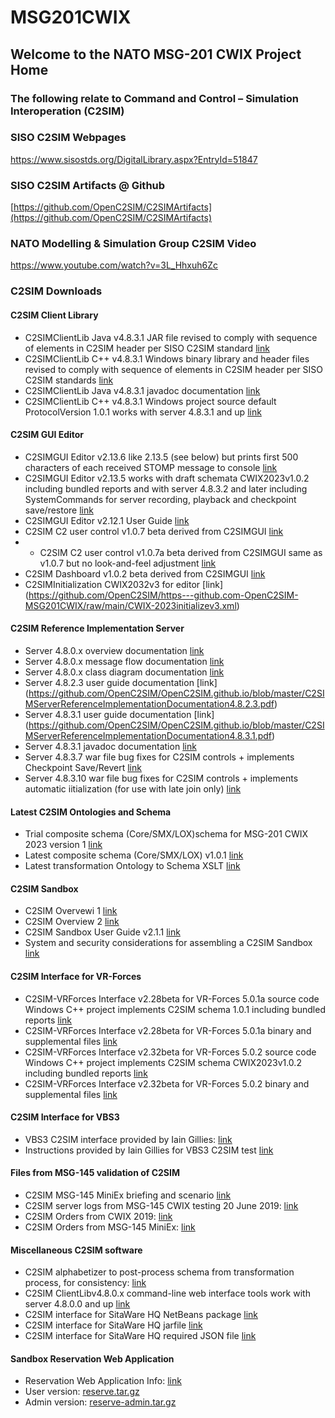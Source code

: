 # MSG201CWIX
 ## Welcome to the NATO MSG-201 CWIX Project Home

### The following relate to Command and Control – Simulation Interoperation (C2SIM)

### SISO C2SIM Webpages
https://www.sisostds.org/DigitalLibrary.aspx?EntryId=51847 

### SISO C2SIM Artifacts @ Github
[https://github.com/OpenC2SIM/C2SIMArtifacts](https://github.com/OpenC2SIM/C2SIMArtifacts)

### NATO Modelling & Simulation Group C2SIM Video
https://www.youtube.com/watch?v=3L_Hhxuh6Zc

### C2SIM Downloads
#### C2SIM Client Library 
- C2SIMClientLib Java v4.8.3.1 JAR file revised to comply with sequence of elements in C2SIM header per SISO C2SIM standard [link](https://github.com/OpenC2SIM/OpenC2SIM.github.io/blob/master/C2SIMClientLibv4.8.3.1.zip) 
- C2SIMClientLib C++ v4.8.3.1 Windows binary library and header files revised to comply with sequence of elements in C2SIM header per SISO C2SIM standards [link](https://github.com/OpenC2SIM/OpenC2SIM.github.io/blob/master/C%2B%2BC2SIMClientLibBinaryv4.8.3.1.zip) 
- C2SIMClientLib Java v4.8.3.1 javadoc documentation [link](https://github.com/OpenC2SIM/OpenC2SIM.github.io/blob/master/C2SIMClient_Libv4.8.3.1-javadoc.zip)
- C2SIMClientLib C++ v4.8.3.1 Windows project source default ProtocolVersion 1.0.1 works with server 4.8.3.1 and up [link](https://github.com/OpenC2SIM/OpenC2SIM.github.io/blob/master/C%2B%2BC2SIMClientLibv4.8.3.1.zip)

#### C2SIM GUI Editor
- C2SIMGUI Editor v2.13.6 like 2.13.5 (see below) but prints first 500 characters of each received STOMP message to console [link](https://github.com/OpenC2SIM/https---github.com-OpenC2SIM-MSG201CWIX/blob/master/C2SIMGUIv2.13.6.zip)
- C2SIMGUI Editor v2.13.5 works with draft schemata CWIX2023v1.0.2 including bundled reports and with server 4.8.3.2 and later including SystemCommands for server recording, playback and checkpoint save/restore [link](https://github.com/OpenC2SIM/https---github.com-OpenC2SIM-MSG201CWIX/blob/master/C2SIMGUIv2.13.5.zip)
- C2SIMGUI Editor v2.12.1 User Guide [link](https://github.com/OpenC2SIM/OpenC2SIM.github.io/blob/master/C2SIMGUI_User_Guide_v2.12.1.pdf)
- C2SIM C2 user control v1.0.7 beta derived from C2SIMGUI [link](https://github.com/OpenC2SIM/https---github.com-OpenC2SIM-MSG201CWIX/blob/master/C2SIMcontrolv1.0.7.zip)
- - C2SIM C2 user control v1.0.7a beta derived from C2SIMGUI same as v1.0.7 but no look-and-feel adjustment [link](https://github.com/OpenC2SIM/https---github.com-OpenC2SIM-MSG201CWIX/blob/master/C2SIMcontrolv1.0.7a.zip)
- C2SIM Dashboard v1.0.2 beta derived from C2SIMGUI [link](https://github.com/OpenC2SIM/https---github.com-OpenC2SIM-MSG201CWIX/blob/master/C2SIMdashboardv1.0.1.zip)
- C2SIMInitialization CWIX2032v3 for editor [link] (https://github.com/OpenC2SIM/https---github.com-OpenC2SIM-MSG201CWIX/raw/main/CWIX-2023initializev3.xml)

#### C2SIM Reference Implementation Server
- Server 4.8.0.x overview documentation [link](https://github.com/OpenC2SIM/OpenC2SIM.github.io/blob/master/MSCOE_Server-22May.pdf)
- Server 4.8.0.x message flow documentation [link](https://github.com/OpenC2SIM/OpenC2SIM.github.io/blob/master/C2SIM%20Server%20Message%20Flow_20200325.pdf)
- Server 4.8.0.x class diagram documentation [link](https://github.com/OpenC2SIM/OpenC2SIM.github.io/blob/master/C2SIM_Server_UML.pdf)
- Server 4.8.2.3 user guide documentation [link] (https://github.com/OpenC2SIM/OpenC2SIM.github.io/blob/master/C2SIMServerReferenceImplementationDocumentation4.8.2.3.pdf)
- Server 4.8.3.1 user guide documentation [link] (https://github.com/OpenC2SIM/OpenC2SIM.github.io/blob/master/C2SIMServerReferenceImplementationDocumentation4.8.3.1.pdf)
- Server 4.8.3.1 javadoc documentation [link](https://github.com/OpenC2SIM/OpenC2SIM.github.io/blob/master/C2SIMServerv4.8.3.1-apidocs.zip)
- Server 4.8.3.7 war file bug fixes for C2SIM controls + implements Checkpoint Save/Revert [link](https://github.com/OpenC2SIM/https---github.com-OpenC2SIM-MSG201CWIX/blob/master/C2SIMServer%23%234.8.3.7.war)
- Server 4.8.3.10 war file bug fixes for C2SIM controls + implements automatic iitialization (for use with late join only) [link](https://github.com/OpenC2SIM/https---github.com-OpenC2SIM-MSG201CWIX/blob/master/C2SIMServer%23%234.8.3.10.war)

#### Latest C2SIM Ontologies and Schema
- Trial composite schema (Core/SMX/LOX)schema for MSG-201 CWIX 2023 version 1 [link](https://github.com/OpenC2SIM/OpenC2SIM.github.io/blob/master/C2SIM_SMX_LOX_CWIX2023v2.xsd)
- Latest composite schema (Core/SMX/LOX) v1.0.1 [link](https://github.com/OpenC2SIM/OpenC2SIM.github.io/blob/master/C2SIM_SMX_LOX_V1.0.1.xsd)
- Latest transformation Ontology to Schema XSLT [link](https://github.com/OpenC2SIM/OpenC2SIM.github.io/blob/master/C2SIMOntologyToC2SIMSchemaV1.0.1.xslt)

#### C2SIM Sandbox
- C2SIM Overvewi 1 [link](https://github.com/OpenC2SIM/OpenC2SIM.github.io/blob/master/C2SIMoverview2%2Cpdf.pdf)
- C2SIM Overview 2 [link](https://github.com/OpenC2SIM/OpenC2SIM.github.io/blob/master/C2SIM-Overview1.pdf)
- C2SIM Sandbox User Guide v2.1.1 [link](https://github.com/OpenC2SIM/OpenC2SIM.github.io/blob/master/C2SIM%20SandBox%20User%20Guide%20v2.1.1.pdf)
- System and security considerations for assembling a C2SIM Sandbox [link](https://github.com/OpenC2SIM/OpenC2SIM.github.io/blob/master/AssemblingC2SIMSandbox.pdf)

#### C2SIM Interface for VR-Forces
- C2SIM-VRForces Interface v2.28beta for VR-Forces 5.0.1a source code Windows C++ project implements C2SIM schema 1.0.1 including bundled reports [link](https://github.com/OpenC2SIM/https---github.com-OpenC2SIM-MSG201CWIX/blob/master/c2simVRFinterfacev2.29.zip)
- C2SIM-VRForces Interface v2.28beta for VR-Forces 5.0.1a binary and supplemental files [link](https://github.com/OpenC2SIM/https---github.com-OpenC2SIM-MSG201CWIX/blob/master/Install-C2SIM-VRFv2.29.zip)
- C2SIM-VRForces Interface v2.32beta for VR-Forces 5.0.2 source code Windows C++ project implements C2SIM schema CWIX2023v1.0.2 including bundled reports [link](https://github.com/OpenC2SIM/https---github.com-OpenC2SIM-MSG201CWIX/raw/main/c2simVRFinterfacev2.32.zip)
- C2SIM-VRForces Interface v2.32beta for VR-Forces 5.0.2 binary and supplemental files [link](https://github.com/OpenC2SIM/https---github.com-OpenC2SIM-MSG201CWIX/raw/main/Install-C2SIM-VRFv2.32.zip)

#### C2SIM Interface for VBS3
- VBS3 C2SIM interface provided by Iain Gillies:
    [link](https://github.com/OpenC2SIM/OpenC2SIM.github.io/blob/master/VBS3_C2Sim.zip)
- Instructions provided by Iain Gillies for VBS3 C2SIM test
    [link](https://github.com/OpenC2SIM/OpenC2SIM.github.io/blob/master/c2sim-test.Intro.zip)

#### Files from MSG-145 validation of C2SIM
- C2SIM MSG-145 MiniEx briefing and scenario [link](https://github.com/OpenC2SIM/OpenC2SIM.github.io/blob/master/C2SIM_CAX_Forum_2019.pdf)
- C2SIM server logs from MSG-145 CWIX testing 20 June 2019:
    [link](https://github.com/OpenC2SIM/OpenC2SIM.github.io/blob/master/MSG-145_CWIX2019_serverlogs.zip)
- C2SIM Orders from CWIX 2019:
    [link](https://github.com/OpenC2SIM/OpenC2SIM.github.io/blob/master/OrdersCWIX2019-rev1.zip)
- C2SIM Orders from MSG-145 MiniEx:
    [link](https://github.com/OpenC2SIM/OpenC2SIM.github.io/blob/master/OrdersMiniEx.zip)

#### Miscellaneous C2SIM software
- C2SIM alphabetizer to post-process schema from transformation process, for consistency: 
     [link](https://github.com/OpenC2SIM/OpenC2SIM.github.io/blob/master/C2SIMAlphabetize1.0.0beta.zip)
- C2SIM ClientLibv4.8.0.x command-line web interface tools work with server 4.8.0.0 and up [link](https://github.com/OpenC2SIM/OpenC2SIM.github.io/blob/master/C2SIMClientLib-command-line.zip)
- C2SIM interface for SitaWare HQ NetBeans package [link](SWC2S.zip)
- C2SIM interface for SitaWare HQ jarfile [link](SWC2S-1.0_ALL.jar)
- C2SIM interface for SitaWare HQ required JSON file [link](SWsymbol.json)

#### Sandbox Reservation Web Application
- Reservation Web Application Info: [link](https://github.com/OpenC2SIM/OpenC2SIM.github.io/raw/master/C2SIM%20Sandbox%20Reservation%20System%20Info.pdf)
- User version: [reserve.tar.gz](https://github.com/OpenC2SIM/OpenC2SIM.github.io/raw/master/reserve.tar.gz)
- Admin version: [reserve-admin.tar.gz](https://github.com/OpenC2SIM/OpenC2SIM.github.io/raw/master/reserve-admin.tar.gz)
